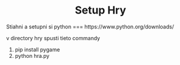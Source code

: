 <h1 align="center">Setup Hry</h1>
Stiahni a setupni si python === https://www.python.org/downloads/

v directory hry spusti tieto commandy

1. pip install pygame
2. python hra.py

